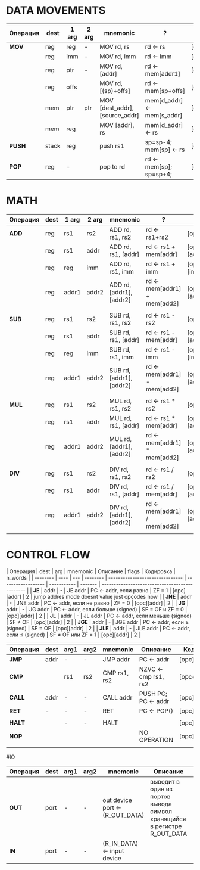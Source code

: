 # DATA MOVEMENTS

| Операция | dest  | 1 arg | 2 arg | mnemonic                       | ?                          | code                             | n_words |
| -------- | ----- | ----- | ----- | ------------------------------ | -------------------------- | -------------------------------- | ------- |
| **MOV**  | reg   | reg   | -     | MOV rd, rs                     | rd <- rs                   | [opc+REG_REG+rd+rs1]             | 1       |
|          | reg   | imm   | -     | MOV rd, imm                    | rd <- imm                  | [opc+IMM_REG+rd][imm]            | 2       |
|          | reg   | ptr   | -     | MOV rd, [addr]                 | rd <- mem[addr1]           | [opc+MEM_REG+rd][addr]           | 2       |
|          | reg   | offs  |       | MOV rd, [(sp)+offs]            | rd <- mem[sp+offs]         | [opc+SPOFFS_REG+rd+offs(17bits)] | 1       |
|          | mem   | ptr   | ptr   | MOV [dest_addr], [source_addr] | mem[d_addr] <- mem[s_addr] | [opc+MEM_MEM][d_addr][s_addr]    | 3       |
|          | mem   | reg   |       | MOV [addr], rs                 | mem[d_addr] <- rs          | [opc+REG_MEM+rs1][d_addr]        | 2       |
| **PUSH** | stack | reg   |       | push rs1                       | sp=sp-4; mem[sp] <- rs     | [opc+SingleReg+rs1]              | 1       |
| **POP**  | reg   | -     |       | pop to rd                      | rd <- mem[sp]; sp=sp+4;    | [opc+SingleReg+rd]               | 1       |

# MATH

| Операция | dest | 1 arg | 2 arg | mnemonic                 | ?                             | code                              | n_words |
| -------- | ---- | ----- | ----- | ------------------------ | ----------------------------- | --------------------------------- | ------- |
| **ADD**  | reg  | rs1   | rs2   | ADD rd, rs1, rs2         | rd <- rs1+rs2                 | [opc+MATH_R_R_R+rd+rs1+rs2]       | 1       |
|          | reg  | rs1   | addr  | ADD rd, rs1, [addr]      | rd <- rs1 + mem[addr]         | [opc+MATH_R_M_R+rd+rs1][addr]     | 2       |
|          | reg  | reg   | imm   | ADD rd, rs1, imm         | rd <- rs1 + imm               | [opc+MATH_R_I_R+rd+rs1][imm]      | 2       |
|          | reg  | addr1 | addr2 | ADD rd, [addr1], [addr2] | rd <- mem[addr1] + mem[add2]  | [opc+MATH_M_M_R+rs][addr1][addr2] | 3       |
|          |      |       |       |                          |                               |                                   |         |
| **SUB**  | reg  | rs1   | rs2   | SUB rd, rs1, rs2         | rd <- rs1 - rs2               | [opc+MATH_R_R_R+rd+rs1+rs2]       | 1       |
|          | reg  | rs1   | addr  | SUB rd, rs1, [addr]      | rd <- rs1 - mem[addr]         | [opc+MATH_R_M_R+rd+rs1][addr]     | 2       |
|          | reg  | reg   | imm   | SUB rd, rs1, imm         | rd <- rs1 - imm               | [opc+MATH_R_I_R+rd+rs1][imm]      | 2       |
|          | reg  | addr1 | addr2 | SUB rd, [addr1], [addr2] | rd <- mem[addr1] - mem[add2]  | [opc+MATH_M_M_R+rs][addr1][addr2] | 3       |
|          |      |       |       |                          |                               |                                   |         |
| **MUL**  | reg  | rs1   | rs2   | MUL rd, rs1, rs2         | rd <- rs1 \* rs2              | [opc+MATH_R_R_R+rd+rs1+rs2]       | 1       |
|          | reg  | rs1   | addr  | MUL rd, rs1, [addr]      | rd <- rs1 \* mem[addr]        | [opc+MATH_R_M_R+rd+rs1][addr]     | 2       |
|          | reg  | addr1 | addr2 | MUL rd, [addr1], [addr2] | rd <- mem[addr1] \* mem[add2] | [opc+MATH_M_M_R+rs][addr1][addr2] | 3       |
|          |      |       |       |                          |                               |                                   |         |
| **DIV**  | reg  | rs1   | rs2   | DIV rd, rs1, rs2         | rd <- rs1 / rs2               | [opc+MATH_R_R_R+rd+rs1+rs2]       | 1       |
|          | reg  | rs1   | addr  | DIV rd, rs1, [addr]      | rd <- rs1 / mem[addr]         | [opc+MATH_R_M_R+rd+rs1][addr]     | 2       |
|          | reg  | addr1 | addr2 | DIV rd, [addr1], [addr2] | rd <- mem[addr1] / mem[add2]  | [opc+MATH_M_M_R+rs][addr1][addr2] | 3       |
|          |      |       |       |                          |                               |                                   |         |

# CONTROL FLOW

| Операция | dest | arg | mnemonic | Описание                        | flags              | Кодировка   | n_words |
| -------- | ---- | --- | -------- | ------------------------------- | ------------------ | ----------- | ------- | ---------------------------------------------- |
| **JE**   | addr | -   | JE addr  | PC ← addr, если равно           | ZF = 1             | [opc][addr] | 2       | jump addres mode doesnt value just opcodes now |
| **JNE**  | addr | -   | JNE addr | PC ← addr, если не равно        | ZF = 0             | [opc][addr] | 2       |
| **JG**   | addr | -   | JG addr  | PC ← addr, если больше (signed) | SF = OF и ZF = 0   | [opc][addr] | 2       |
| **JL**   | addr | -   | JL addr  | PC ← addr, если меньше (signed) | SF ≠ OF            | [opc][addr] | 2       |
| **JGE**  | addr | -   | JGE addr | PC ← addr, если ≥ (signed)      | SF = OF            | [opc][addr] | 2       |
| **JLE**  | addr | -   | JLE addr | PC ← addr, если ≤ (signed)      | SF ≠ OF или ZF = 1 | [opc][addr] | 2       |

| Операция | dest | arg1 | arg2 | mnemonic     | Описание             | Кодировка     | n_words |
| -------- | ---- | ---- | ---- | ------------ | -------------------- | ------------- | ------- |
| **JMP**  | addr | -    | -    | JMP addr     | PC ← addr            | \[opc\][addr] | 2       |
| **CMP**  |      | rs1  | rs2  | CMP rs1, rs2 | NZVC <- cmp rs1, rs2 | [opc+rd1+rs2] | 1       |
| **CALL** | addr | -    | -    | CALL addr    | PUSH PC; PC ← addr   | [opc][addr]   | 2       |
| **RET**  | -    | -    | -    | RET          | PC ← POP()           | [opc]         | 1       |
|          |      |      |      |              |                      |               |         |
| **HALT** |      | -    | -    | HALT         |                      | [opc]         | 1       |
| **NOP**  |      |      |      |              | NO OPERATION         | [opc]         | 1       |
|          |      |      |      |              |                      |               |         |

#IO

| Операция | dest | arg1 | arg2 | mnemonic                        | Описание                                                                | Кодировка      | n_words |
| -------- | ---- | ---- | ---- | ------------------------------- | ----------------------------------------------------------------------- | -------------- | ------- |
| **OUT**  | port | -    | -    | out device port <- (R_OUT_DATA) | выводит в один из портов вывода символ хранящийся в регистре R_OUT_DATA | [opc+port_num] | 1       |
| **IN**   | port | -    | -    | (R_IN_DATA) <- input device     |                                                                         | [opc+port_num] | 1       |
